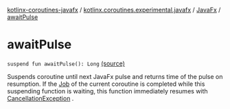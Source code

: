 [kotlinx-coroutines-javafx](../../index.md) / [kotlinx.coroutines.experimental.javafx](../index.md) / [JavaFx](index.md) / [awaitPulse](.)

# awaitPulse

`suspend fun awaitPulse(): Long` [(source)](http://github.com/kotlin/kotlinx.coroutines/tree/master/kotlinx-coroutines-javafx/src/main/kotlin/kotlinx/coroutines/experimental/javafx/JavaFx.kt#L48)

Suspends coroutine until next JavaFx pulse and returns time of the pulse on resumption.
If the [Job](#) of the current coroutine is completed while this suspending function is waiting, this function
immediately resumes with [CancellationException](#) .

